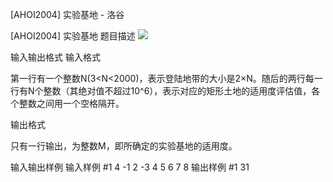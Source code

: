 



[AHOI2004] 实验基地 - 洛谷














[AHOI2004] 实验基地
题目描述
![](https://cdn.luogu.com.cn/upload/pic/1656.png)

输入输出格式
输入格式

第一行有一个整数N(3<N<2000)，表示登陆地带的大小是2×N。随后的两行每一行有N个整数（其绝对值不超过10^6），表示对应的矩形土地的适用度评估值，各个整数之间用一个空格隔开。

输出格式

只有一行输出，为整数M，即所确定的实验基地的适用度。

输入输出样例
输入样例 #1
4
-1 2 -3 4
5 6 7 8
输出样例 #1
31






